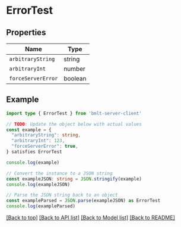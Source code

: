 
# ErrorTest


## Properties

Name | Type
------------ | -------------
`arbitraryString` | string
`arbitraryInt` | number
`forceServerError` | boolean

## Example

```typescript
import type { ErrorTest } from 'bmlt-server-client'

// TODO: Update the object below with actual values
const example = {
  "arbitraryString": string,
  "arbitraryInt": 123,
  "forceServerError": true,
} satisfies ErrorTest

console.log(example)

// Convert the instance to a JSON string
const exampleJSON: string = JSON.stringify(example)
console.log(exampleJSON)

// Parse the JSON string back to an object
const exampleParsed = JSON.parse(exampleJSON) as ErrorTest
console.log(exampleParsed)
```

[[Back to top]](#) [[Back to API list]](../README.md#api-endpoints) [[Back to Model list]](../README.md#models) [[Back to README]](../README.md)


